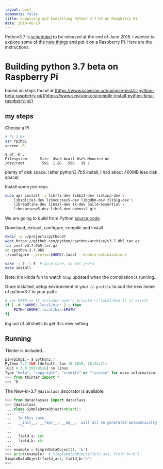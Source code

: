 ```yaml
---
layout: post
comments: false
title: Compiling and Installing Python 3.7 b5 on Raspberry Pi
date: 2018-06-10
---
```


Python3.7 is [scheduled](https://www.python.org/dev/peps/pep-0537/#schedule) to be released at the end of June 2018. I wanted to explore some of the [new things](https://docs.python.org/3.7/whatsnew/3.7.html) and put it on a Raspberry PI. Here are the instructions.

# Building python 3.7 beta on Raspberry Pi

based on steps found at [https://www.scivision.co/compile-install-python-beta-raspberry-pi/](https://www.scivision.co/compile-install-python-beta-raspberry-pi/)

## my steps

Choose a Pi
```bash
# Pi 3 B+
ssh rpihp1
screen -R
```

```shell
$ df -h .
Filesystem      Size  Used Avail Use% Mounted on
/dev/root        59G  1.2G   55G   3% /
```
plenty of disk space. (after python3.7b5 install, I had about 400MB less disk space)

Install some pre-reqs
```bash
sudo apt install -y libffi-dev libbz2-dev liblzma-dev \
    libsqlite3-dev libncurses5-dev libgdbm-dev zlib1g-dev \
    libreadline-dev libssl-dev tk-dev build-essential \
    libncursesw5-dev libc6-dev openssl git
```

We are going to build from Python [source code](https://github.com/python/cpython/releases).

Download, extract, configure, compile and install
```bash
mkdir -p ~/projects/python37
wget https://github.com/python/cpython/archive/v3.7.0b5.tar.gz
tar zxvf v3.7.0b5.tar.gz
cd cpython-3.7.0b5
./configure --prefix=$HOME/.local --enable-optimizations

make -j 5 -l 4  # quad core, so set j=4+1
make install
```
Note: It's kinda fun to watch `htop` updated when the compilation is running...

Once installed, setup environment in your `~/.profile` to add the new home of python3.7 to your path:
```bash
# set PATH so it includes user's private ~/.local/bin if it exists
if [ -d "$HOME/.local/bin" ] ; then
	PATH="$HOME/.local/bin:$PATH"
fi
```

log out of all shells to get this new setting

## Running

Tkinter is included...
```python
pi@rpihp1:~ $ python3.7
Python 3.7.0b5 (default, Jun 10 2018, 16:24:31)
[GCC 6.3.0 20170516] on linux
Type "help", "copyright", "credits" or "license" for more information.
>>> from tkinter import *
>>> ^D
```

The New-in-3.7 `@dataclass` decorator is available
```python
>>> from dataclasses import dataclass
>>> @dataclass
... class SimpleDataObject(object):
...   '''
...   In this case,
...   __init__, __repr__, __eq__,  will all be generated automatically.
...   '''
...
...   field_a: int
...   field_b: str
...
>>> example = SimpleDataObject(1, 'b')
>>> print(example)  # SimpleDataObject(field_a=1, field_b='b')
SimpleDataObject(field_a=1, field_b='b')
>>>
```
